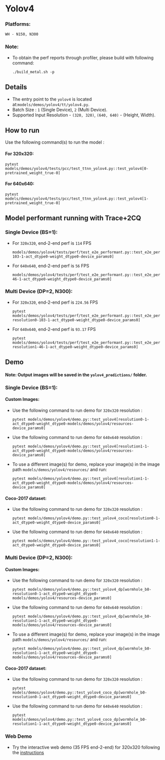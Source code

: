 # Yolov4

### Platforms:
    WH - N150, N300

### Note:

- To obtain the perf reports through profiler, please build with following command:
  ```
  ./build_metal.sh -p
  ```

## Details

- The entry point to the `yolov4` is located at:`models/demos/yolov4/tt/yolov4.py`.
- Batch Size : `1` (Single Device), `2` (Multi Device).
- Supported Input Resolution - `(320, 320)`, `(640, 640)` - (Height, Width).


## How to run
Use the following command(s) to run the model :

#### For 320x320:
  ```
  pytest models/demos/yolov4/tests/pcc/test_ttnn_yolov4.py::test_yolov4[0-pretrained_weight_true-0]
  ```
#### For 640x640:
  ```
  pytest models/demos/yolov4/tests/pcc/test_ttnn_yolov4.py::test_yolov4[1-pretrained_weight_true-0]
  ```

## Model performant running with Trace+2CQ

### Single Device (BS=1):

- For `320x320`, end-2-end perf is `114` FPS
  ```
  models/demos/yolov4/tests/perf/test_e2e_performant.py::test_e2e_performant[resolution0-103-1-act_dtype0-weight_dtype0-device_params0]
  ```

- For `640x640`, end-2-end perf is `56` FPS
  ```
  models/demos/yolov4/tests/perf/test_e2e_performant.py::test_e2e_performant[resolution1-46-1-act_dtype0-weight_dtype0-device_params0]
  ```

### Multi Device (DP=2, N300):

- For `320x320`, end-2-end perf is `224.56` FPS
  ```
  pytest models/demos/yolov4/tests/perf/test_e2e_performant.py::test_e2e_performant_dp[wormhole_b0-resolution0-103-1-act_dtype0-weight_dtype0-device_params0]
  ```

- For `640x640`, end-2-end perf is `93.17` FPS
  ```
  pytest models/demos/yolov4/tests/perf/test_e2e_performant.py::test_e2e_performant_dp[wormhole_b0-resolution1-46-1-act_dtype0-weight_dtype0-device_params0]
  ```


## Demo

#### Note: Output images will be saved in the `yolov4_predictions/` folder.

### Single Device (BS=1):

#### Custom Images:

- Use the following command to run demo for `320x320` resolution :
  ```
  pytest models/demos/yolov4/demo.py::test_yolov4[resolution0-1-act_dtype0-weight_dtype0-models/demos/yolov4/resources-device_params0]
  ```

- Use the following command to run demo for `640x640` resolution :
  ```
  pytest models/demos/yolov4/demo.py::test_yolov4[resolution1-1-act_dtype0-weight_dtype0-models/demos/yolov4/resources-device_params0]
  ```

- To use a different image(s) for demo, replace your image(s) in the image path `models/demos/yolov4/resources/` and run:
  ```
  pytest models/demos/yolov4/demo.py::test_yolov4[resolution1-1-act_dtype0-weight_dtype0-models/demos/yolov4/resources-device_params0]
  ```

#### Coco-2017 dataset:

- Use the following command to run demo for `320x320` resolution :
  ```
  pytest models/demos/yolov4/demo.py::test_yolov4_coco[resolution0-1-act_dtype0-weight_dtype0-device_params0]
  ```
- Use the following command to run demo for `640x640` resolution :
  ```
  pytest models/demos/yolov4/demo.py::test_yolov4_coco[resolution1-1-act_dtype0-weight_dtype0-device_params0]
  ```

### Multi Device (DP=2, N300):

#### Custom Images:

- Use the following command to run demo for `320x320` resolution :
  ```
  pytest models/demos/yolov4/demo.py::test_yolov4_dp[wormhole_b0-resolution0-1-act_dtype0-weight_dtype0-models/demos/yolov4/resources-device_params0]
  ```
- Use the following command to run demo for `640x640` resolution :
  ```
  pytest models/demos/yolov4/demo.py::test_yolov4_dp[wormhole_b0-resolution1-1-act_dtype0-weight_dtype0-models/demos/yolov4/resources-device_params0]
  ```

- To use a different image(s) for demo, replace your image(s) in the image path `models/demos/yolov4/resources/` and run:
  ```
  pytest models/demos/yolov4/demo.py::test_yolov4_dp[wormhole_b0-resolution1-1-act_dtype0-weight_dtype0-models/demos/yolov4/resources-device_params0]
  ```

#### Coco-2017 dataset:

- Use the following command to run demo for `320x320` resolution :
  ```
  pytest models/demos/yolov4/demo.py::test_yolov4_coco_dp[wormhole_b0-resolution0-1-act_dtype0-weight_dtype0-device_params0]
  ```
- Use the following command to run demo for `640x640` resolution :
  ```
  pytest models/demos/yolov4/demo.py::test_yolov4_coco_dp[wormhole_b0-resolution1-1-act_dtype0-weight_dtype0-device_params0]
  ```


### Web Demo
- Try the interactive web demo (35 FPS end-2-end) for 320x320 following the [instructions](https://github.com/tenstorrent/tt-metal/blob/main/models/demos/yolov4/README.md)
